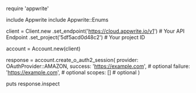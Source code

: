 require 'appwrite'

include Appwrite
include Appwrite::Enums

client = Client.new
    .set_endpoint('https://cloud.appwrite.io/v1') # Your API Endpoint
    .set_project('5df5acd0d48c2') # Your project ID

account = Account.new(client)

response = account.create_o_auth2_session(
    provider: OAuthProvider::AMAZON,
    success: 'https://example.com', # optional
    failure: 'https://example.com', # optional
    scopes: [] # optional
)

puts response.inspect
